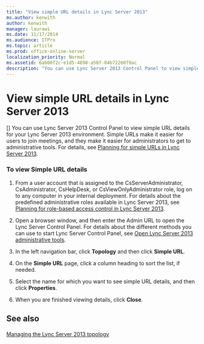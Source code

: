```yaml
---
title: "View simple URL details in Lync Server 2013"
ms.author: kenwith
author: kenwith
manager: laurawi
ms.date: 11/17/2014
ms.audience: ITPro
ms.topic: article
ms.prod: office-online-server
localization_priority: Normal
ms.assetid: 6ab00f2c-e1d5-4698-a58f-04b72260f9ac
description: "You can use Lync Server 2013 Control Panel to view simple URL details for your Lync Server 2013 environment. Simple URLs make it easier for users to join meetings, and they make it easier for administrators to get to administrative tools. For details, see Planning for simple URLs in Lync Server 2013."
---
```


# View simple URL details in Lync Server 2013
[]
You can use Lync Server 2013 Control Panel to view simple URL details for your Lync Server 2013 environment. Simple URLs make it easier for users to join meetings, and they make it easier for administrators to get to administrative tools. For details, see [Planning for simple URLs in Lync Server 2013](planning-for-simple-urls.md).
  
### To view Simple URL details

1. From a user account that is assigned to the CsServerAdministrator, CsAdministrator, CsHelpDesk, or CsViewOnlyAdministrator role, log on to any computer in your internal deployment. For details about the predefined administrative roles available in Lync Server 2013, see [Planning for role-based access control in Lync Server 2013](planning-for-role-based-access-control-rbac.md).
    
2. Open a browser window, and then enter the Admin URL to open the Lync Server Control Panel. For details about the different methods you can use to start Lync Server Control Panel, see [Open Lync Server 2013 administrative tools](open-lync-server-administrative-tools.md).
    
3. In the left navigation bar, click **Topology** and then click **Simple URL**.
    
4. On the **Simple URL** page, click a column heading to sort the list, if needed. 
    
5. Select the name for which you want to see simple URL details, and then click **Properties**.
    
6. When you are finished viewing details, click **Close**.
    
## See also

#### 

[Managing the Lync Server 2013 topology](managing-the-lync-server-2013-topology.md)

